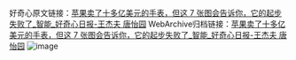 好奇心原文链接：[苹果卖了十多亿美元的手表，但这 7 张图会告诉你，它的起步失败了_智能_好奇心日报-王杰夫 唐怡园](https://www.qdaily.com/articles/12450.html)
WebArchive归档链接：[苹果卖了十多亿美元的手表，但这 7 张图会告诉你，它的起步失败了_智能_好奇心日报-王杰夫 唐怡园](http://web.archive.org/web/20170709060809/http://www.qdaily.com:80/articles/12450.html)
![image](http://ww3.sinaimg.cn/large/007d5XDply1g3wjs5r91hj30u07ppqv5)